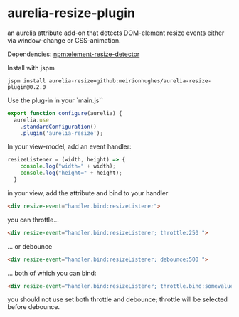 # aurelia-resize-plugin

an aurelia attribute add-on that detects DOM-element resize events either via window-change or CSS-animation.

Dependencies:
[npm:element-resize-detector](https://www.npmjs.com/package/element-resize-detector)

Install with jspm
```
jspm install aurelia-resize=github:meirionhughes/aurelia-resize-plugin@0.2.0
```

Use the plug-in in your `main.js``
```javascript
export function configure(aurelia) {
  aurelia.use
    .standardConfiguration()
    .plugin('aurelia-resize');
```

In your view-model, add an event handler:

```javascript
resizeListener = (width, height) => {
    console.log("width=" + width);
    console.log("height=" + height);
  }
```

in your view, add the attribute and bind to your handler

```html
<div resize-event="handler.bind:resizeListener">
 ```

you can throttle...

```html
<div resize-event="handler.bind:resizeListener; throttle:250 ">
 ```

... or debounce

 ```html
 <div resize-event="handler.bind:resizeListener; debounce:500 ">
  ```

... both of which you can bind:

```html
<div resize-event="handler.bind:resizeListener; throttle.bind:somevalue ">
 ```

you should not use set both throttle and debounce; throttle will be selected before debounce.


